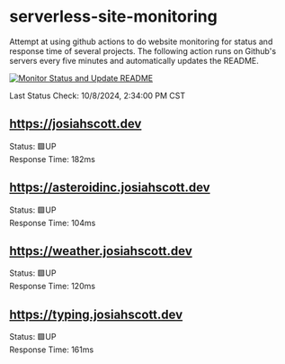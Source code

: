 # serverless-site-monitoring
Attempt at using github actions to do website monitoring for status and response time of several projects. The following action runs on Github's servers every five minutes and automatically updates the README.  

[![Monitor Status and Update README](https://github.com/JosiahSco/serverless-site-monitoring/actions/workflows/monitor.yaml/badge.svg)](https://github.com/JosiahSco/serverless-site-monitoring/actions/workflows/monitor.yaml)

Last Status Check: 10/8/2024, 2:34:00 PM CST

## https://josiahscott.dev
Status: 🟩UP  
Response Time: 182ms

## https://asteroidinc.josiahscott.dev
Status: 🟩UP  
Response Time: 104ms

## https://weather.josiahscott.dev
Status: 🟩UP  
Response Time: 120ms

## https://typing.josiahscott.dev
Status: 🟩UP  
Response Time: 161ms

